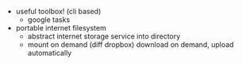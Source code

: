*   useful toolbox! (cli based)
    *   google tasks
*   portable internet filesystem
    *   abstract internet storage service into directory
    *   mount on demand (diff dropbox) download on demand, upload automatically

